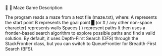 📘 🧩 Maze Game Description

The program reads a maze from a text file (maze.txt), where:
A represents the start point
B represents the goal point
█ (or # / any other non-space character) represents walls
Spaces ( ) represent paths
It then uses a frontier-based search algorithm to explore possible paths and find a valid solution.
By default, it uses Depth-First Search (DFS) through the StackFrontier class, but you can switch to QueueFrontier for Breadth-First Search (BFS).
